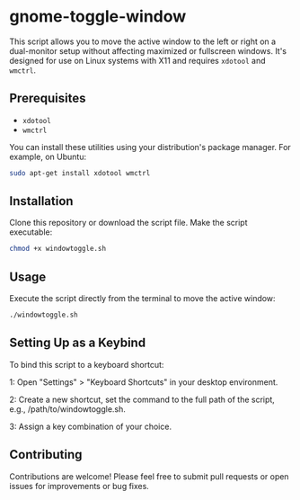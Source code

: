 # gnome-toggle-window

This script allows you to move the active window to the left or right on a dual-monitor setup without affecting maximized or fullscreen windows. It's designed for use on Linux systems with X11 and requires `xdotool` and `wmctrl`.

## Prerequisites
- `xdotool`
- `wmctrl`

You can install these utilities using your distribution's package manager. For example, on Ubuntu:

```bash
sudo apt-get install xdotool wmctrl
```

## Installation
Clone this repository or download the script file.
Make the script executable:

```bash
chmod +x windowtoggle.sh
```

## Usage
Execute the script directly from the terminal to move the active window:

```bash
./windowtoggle.sh
```

## Setting Up as a Keybind

To bind this script to a keyboard shortcut:

1: Open "Settings" > "Keyboard Shortcuts" in your desktop environment.

2: Create a new shortcut, set the command to the full path of the script, e.g., /path/to/windowtoggle.sh.

3: Assign a key combination of your choice.

## Contributing

Contributions are welcome! Please feel free to submit pull requests or open issues for improvements or bug fixes.
